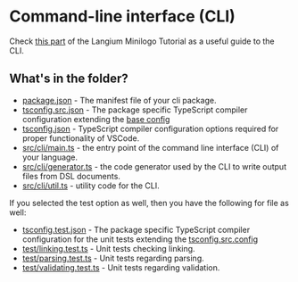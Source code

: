 # Command-line interface (CLI)

Check [this part](https://langium.org/docs/learn/minilogo/customizing_cli/) of the Langium Minilogo Tutorial as a useful guide to the CLI.

## What's in the folder?

- [package.json](./package.json) - The manifest file of your cli package.
- [tsconfig.src.json](./tsconfig.src.json) - The package specific TypeScript compiler configuration extending the [base config](../../tsconfig.json)
- [tsconfig.json](./tsconfig.json) - TypeScript compiler configuration options required for proper functionality of VSCode.
- [src/cli/main.ts](src/cli/main.ts) - the entry point of the command line interface (CLI) of your language.
- [src/cli/generator.ts](src/cli/generator.ts) - the code generator used by the CLI to write output files from DSL documents.
- [src/cli/util.ts](src/cli/util.ts) - utility code for the CLI.

If you selected the test option as well, then you have the following for file as well:

- [tsconfig.test.json](./tsconfig.test.json) - The package specific TypeScript compiler configuration for the unit tests extending the [tsconfig.src.config](tsconfig.src.json)
- [test/linking.test.ts](test/linking.test.ts) - Unit tests checking linking.
- [test/parsing.test.ts](test/parsing.test.ts) - Unit tests regarding parsing.
- [test/validating.test.ts](test/validating.test.ts) - Unit tests regarding validation.
